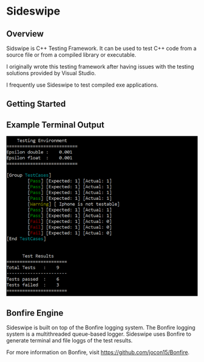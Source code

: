 # Sideswipe

## Overview
Sidswipe is C\++ Testing Framework. It can be used to test C\++ code from a source file or from a compiled library or executable.

I originally wrote this testing framework after having issues with the testing solutions provided by Visual Studio.

I frequently use Sideswipe to test compiled exe applications.

## Getting Started

## Example Terminal Output
![img](https://github.com/jocon15/Sideswipe/blob/master/docs/images/terminal_example.png?raw=true)


## Bonfire Engine
Sideswipe is built on top of the Bonfire logging system. The Bonfire logging system is a multithreaded queue-based logger. Sideswipe uses Bonfire to generate terminal and file loggs of the test results.

For more information on Bonfire, visit https://github.com/jocon15/Bonfire.

